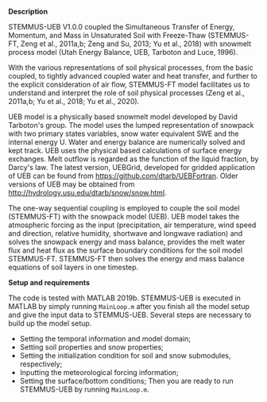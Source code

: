 **Description**

STEMMUS-UEB V1.0.0 coupled the Simultaneous Transfer of Energy, Momentum, and Mass in Unsaturated Soil with Freeze-Thaw (STEMMUS-FT, Zeng et al., 2011a,b; Zeng and Su, 2013; Yu et al., 2018) with snowmelt process model (Utah Energy Balance, UEB, Tarboton and Luce, 1996).

With the various representations of soil physical processes, from the basic coupled, to tightly advanced coupled water and heat transfer, and further to the explicit consideration of air flow, STEMMUS-FT model facilitates us to understand and interpret the role of soil physical processes (Zeng et al., 2011a,b; Yu et al., 2018; Yu et al., 2020).

UEB model is a physically based snowmelt model developed by David Tarboton's group. The model uses the lumped representation of snowpack with two primary states variables, snow water equivalent SWE and the internal energy U. Water and energy balance are numerically solved and kept track. UEB uses the physical based calculations of surface energy exchanges. Melt outflow is regarded as the function of the liquid fraction, by Darcy's law. The latest version, UEBGrid, developed for gridded application of UEB can be found from https://github.com/dtarb/UEBFortran. Older versions of UEB may be obtained from http://hydrology.usu.edu/dtarb/snow/snow.html.

The one-way sequential coupling is employed to couple the soil model (STEMMUS-FT) with the snowpack model (UEB). UEB model takes the atmospheric forcing as the input (precipitation, air temperature, wind speed and direction, relative humidity, shortwave and longwave radiation) and solves the snowpack energy and mass balance, provides the melt water flux and heat flux as the surface boundary conditions for the soil model STEMMUS-FT. STEMMUS-FT then solves the energy and mass balance equations of soil layers in one timestep.

**Setup and requirements**

The code is tested with MATLAB 2019b.
STEMMUS-UEB is executed in MATLAB by simply running `MainLoop.m` after you finish all the model setup and give the input data to STEMMUS-UEB. Several steps are necessary to build up the model setup.
-	Setting the temporal information and model domain;
-	Setting soil properties and snow properties;
-	Setting the initialization condition for soil and snow submodules, respectively;
-	Inputting the meteorological forcing information;
-	Setting the surface/bottom conditions;
Then you are ready to run STEMMUS-UEB by running `MainLoop.m`.
